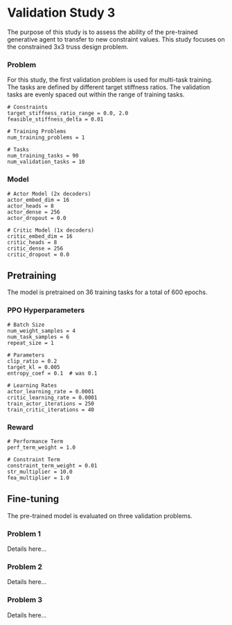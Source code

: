 
# Validation Study 3

The purpose of this study is to assess the ability of the pre-trained generative agent to transfer to new constraint values.
This study focuses on the constrained 3x3 truss design problem.


### Problem 

For this study, the first validation problem is used for multi-task training. 
The tasks are defined by different target stiffness ratios.
The validation tasks are evenly spaced out within the range of training tasks.

    # Constraints
    target_stiffness_ratio_range = 0.0, 2.0
    feasible_stiffness_delta = 0.01

    # Training Problems
    num_training_problems = 1

    # Tasks
    num_training_tasks = 90
    num_validation_tasks = 10


### Model

    # Actor Model (2x decoders)
    actor_embed_dim = 16
    actor_heads = 8
    actor_dense = 256
    actor_dropout = 0.0

    # Critic Model (1x decoders)
    critic_embed_dim = 16
    critic_heads = 8
    critic_dense = 256
    critic_dropout = 0.0


## Pretraining

The model is pretrained on 36 training tasks for a total of 600 epochs.

### PPO Hyperparameters

    # Batch Size
    num_weight_samples = 4
    num_task_samples = 6
    repeat_size = 1

    # Parameters
    clip_ratio = 0.2
    target_kl = 0.005
    entropy_coef = 0.1  # was 0.1

    # Learning Rates
    actor_learning_rate = 0.0001
    critic_learning_rate = 0.0001
    train_actor_iterations = 250
    train_critic_iterations = 40

### Reward

    # Performance Term
    perf_term_weight = 1.0

    # Constraint Term
    constraint_term_weight = 0.01
    str_multiplier = 10.0
    fea_multiplier = 1.0





## Fine-tuning

The pre-trained model is evaluated on three validation problems. 



### Problem 1

Details here...


### Problem 2

Details here...


### Problem 3

Details here...













